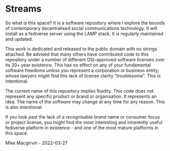 Streams
=======

So what is this space? It is a software repository where I explore the bounds of contemporary decentralised social communications technology. It will install as a fediverse server using the LAMP stack. It is regularly maintained and updated.

This work is dedicated and released to the public domain with no strings attached. Be advised that many others have contributed code to this repository under a number of different OSI-approved software licenses over its 20+ year existence. This has no effect on any of your fundamental software freedoms *unless* you represent a corporation or business entity; whose lawyers might find this lack of license clarity "troublesome". This is intentional.

The current name of this repository implies fluidity. This code does not represent any specific product or brand or organisation. It represents an idea. The name of the software may change at any time for any reason. This is also intentional.  
 
If you look past the lack of a recognisable brand name or consumer focus or project license, you might find the most interesting and inherently useful fediverse platform in existence - and one of the most mature platforms in this space.

Mike Macgirvin - 2022-03-27

